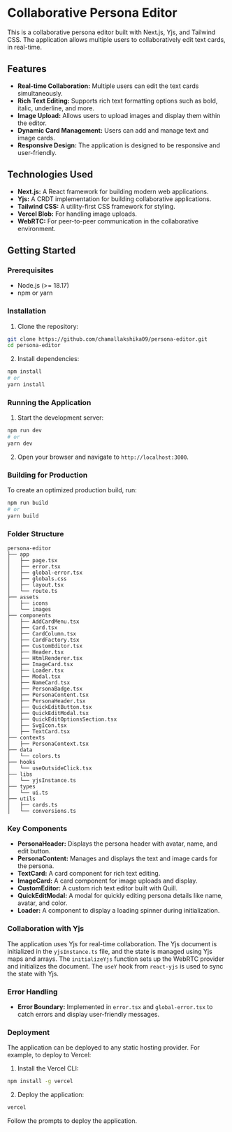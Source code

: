 # Collaborative Persona Editor

This is a collaborative persona editor built with Next.js, Yjs, and Tailwind CSS. The application allows multiple users to collaboratively edit text cards, in real-time.

## Features

- **Real-time Collaboration:** Multiple users can edit the text cards simultaneously.
- **Rich Text Editing:** Supports rich text formatting options such as bold, italic, underline, and more.
- **Image Upload:** Allows users to upload images and display them within the editor.
- **Dynamic Card Management:** Users can add and manage text and image cards.
- **Responsive Design:** The application is designed to be responsive and user-friendly.

## Technologies Used

- **Next.js:** A React framework for building modern web applications.
- **Yjs:** A CRDT implementation for building collaborative applications.
- **Tailwind CSS:** A utility-first CSS framework for styling.
- **Vercel Blob:** For handling image uploads.
- **WebRTC:** For peer-to-peer communication in the collaborative environment.

## Getting Started

### Prerequisites

- Node.js (>= 18.17)
- npm or yarn

### Installation

1. Clone the repository:

```bash
git clone https://github.com/chamallakshika09/persona-editor.git
cd persona-editor
```

2. Install dependencies:

```bash
npm install
# or
yarn install
```

### Running the Application

1. Start the development server:

```bash
npm run dev
# or
yarn dev
```

2. Open your browser and navigate to `http://localhost:3000`.

### Building for Production

To create an optimized production build, run:

```bash
npm run build
# or
yarn build
```

### Folder Structure

```
persona-editor
├── app
│   ├── page.tsx
│   ├── error.tsx
│   ├── global-error.tsx
│   ├── globals.css
│   ├── layout.tsx
│   └── route.ts
├── assets
│   ├── icons
│   └── images
├── components
│   ├── AddCardMenu.tsx
│   ├── Card.tsx
│   ├── CardColumn.tsx
│   ├── CardFactory.tsx
│   ├── CustomEditor.tsx
│   ├── Header.tsx
│   ├── HtmlRenderer.tsx
│   ├── ImageCard.tsx
│   ├── Loader.tsx
│   ├── Modal.tsx
│   ├── NameCard.tsx
│   ├── PersonaBadge.tsx
│   ├── PersonaContent.tsx
│   ├── PersonaHeader.tsx
│   ├── QuickEditButton.tsx
│   ├── QuickEditModal.tsx
│   ├── QuickEditOptionsSection.tsx
│   ├── SvgIcon.tsx
│   ├── TextCard.tsx
├── contexts
│   ├── PersonaContext.tsx
├── data
│   └── colors.ts
├── hooks
│   └── useOutsideClick.tsx
├── libs
│   └── yjsInstance.ts
├── types
│   └── ui.ts
├── utils
│   ├── cards.ts
│   └── conversions.ts
```

### Key Components

- **PersonaHeader:** Displays the persona header with avatar, name, and edit button.
- **PersonaContent:** Manages and displays the text and image cards for the persona.
- **TextCard:** A card component for rich text editing.
- **ImageCard:** A card component for image uploads and display.
- **CustomEditor:** A custom rich text editor built with Quill.
- **QuickEditModal:** A modal for quickly editing persona details like name, avatar, and color.
- **Loader:** A component to display a loading spinner during initialization.

### Collaboration with Yjs

The application uses Yjs for real-time collaboration. The Yjs document is initialized in the `yjsInstance.ts` file, and the state is managed using Yjs maps and arrays. The `initializeYjs` function sets up the WebRTC provider and initializes the document. The `useY` hook from `react-yjs` is used to sync the state with Yjs.

### Error Handling

- **Error Boundary:** Implemented in `error.tsx` and `global-error.tsx` to catch errors and display user-friendly messages.

### Deployment

The application can be deployed to any static hosting provider. For example, to deploy to Vercel:

1. Install the Vercel CLI:

```bash
npm install -g vercel
```

2. Deploy the application:

```bash
vercel
```

Follow the prompts to deploy the application.
